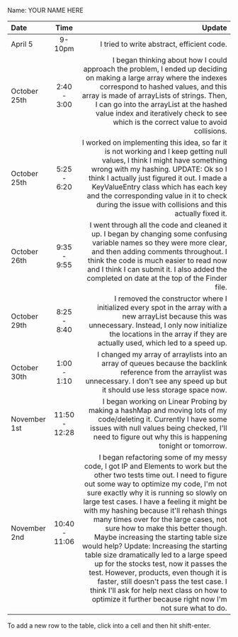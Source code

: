 Name: YOUR NAME HERE

| Date         |     Time      |                                                                                                                                                                                                                                                                                                                                                                                                                                                                                                                                                                                                                                                                                                                                                                    Update |
|:-------------|:-------------:|--------------------------------------------------------------------------------------------------------------------------------------------------------------------------------------------------------------------------------------------------------------------------------------------------------------------------------------------------------------------------------------------------------------------------------------------------------------------------------------------------------------------------------------------------------------------------------------------------------------------------------------------------------------------------------------------------------------------------------------------------------------------------:|
| April 5      |    9-10pm     |                                                                                                                                                                                                                                                                                                                                                                                                                                                                                                                                                                                                                                                                                                                                I tried to write abstract, efficient code. |
| October 25th |  2:40 - 3:00  |                                                                                                                                                                                                                                                                                                                                                                                                                             I began thinking about how I could approach the problem, I ended up deciding on making a large array where the indexes correspond to hashed values, and this array is made of arrayLists of strings. Then, I can go into the arrayList at the hashed value index and iteratively check to see which is the correct value to avoid collisions. |
| October 25th |  5:25 - 6:20  |                                                                                                                                                                                                                                                                                                                                                                                                          I worked on implementing this idea, so far it is not working and I keep getting null values, I think I might have something wrong with my hashing. UPDATE: Ok so I think I actually just figured it out. I made a KeyValueEntry class which has each key and the corresponding value in it to check during the issue with collisions and this actually fixed it. |
| October 26th |  9:35 - 9:55  |                                                                                                                                                                                                                                                                                                                                                                                                                                                                 I went through all the code and cleaned it up. I began by changing some confusing variable names so they were more clear, and then adding comments throughout. I think the code is much easier to read now and I think I can submit it. I also added the completed on date at the top of the Finder file. |
| October 29th |  8:25 - 8:40  |                                                                                                                                                                                                                                                                                                                                                                                                                                                                                                                                    I removed the constructor where I initialized every spot in the array with a new arrayList because this was unnecessary. Instead, I only now initialize the locations in the array if they are actually used, which led to a speed up. |
| October 30th |  1:00 - 1:10  |                                                                                                                                                                                                                                                                                                                                                                                                                                                                                                                                                                            I changed my array of arraylists into an array of queues because the backlink reference from the arraylist was unnecessary. I don't see any speed up but it should use less storage space now. |
| November 1st | 11:50 - 12:28 |                                                                                                                                                                                                                                                                                                                                                                                                                                                                                                                                             I began working on Linear Probing by making a hashMap and moving lots of my code/deleting it. Currently I have some issues with null values being checked, I'll need to figure out why this is happening tonight or tomorrow. |
| November 2nd | 10:40 - 11:06 | I began refactoring some of my messy code, I got IP and Elements to work but the other two tests time out. I need to figure out some way to optimize my code, I'm not sure exactly why it is running so slowly on large test cases. I have a feeling it might be with my hashing because it'll rehash things many times over for the large cases, not sure how to make this better though. Maybe increasing the starting table size would help? Update: Increasing the starting table size dramatically led to a large speed up for the stocks test, now it passes the test. However, products, even though it is faster, still doesn't pass the test case. I think I'll ask for help next class on how to optimize it further because right now I'm not sure what to do. |


To add a new row to the table, click into a cell and then hit shift-enter.